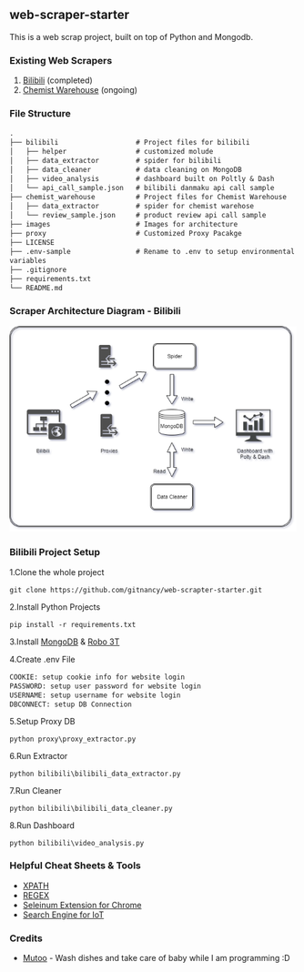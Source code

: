 ## web-scraper-starter

This is a web scrap project, built on top of Python and Mongodb. 

### Existing Web Scrapers
1. [Bilibili](https://www.bilibili.com) (completed)
2. [Chemist Warehouse](https://www.chemistwarehouse.com.au) (ongoing)

### File Structure
```
.
├── bilibili                   # Project files for bilibili 
│   ├── helper                 # customized molude
│   ├── data_extractor         # spider for bilibili
│   ├── data_cleaner           # data cleaning on MongoDB
│   ├── video_analysis         # dashboard built on Poltly & Dash
│   └── api_call_sample.json   # bilibili danmaku api call sample
├── chemist_warehouse          # Project files for Chemist Warehouse
│   ├── data_extractor         # spider for chemist warehose
│   └── review_sample.json     # product review api call sample
├── images                     # Images for architecture
├── proxy                      # Customized Proxy Pacakge
├── LICENSE
├── .env-sample                # Rename to .env to setup environmental variables
├── .gitignore
├── requirements.txt
└── README.md
```

### Scraper Architecture Diagram - Bilibili
![Image of Diagram](images/bilibili_scraper_diagram.png)

### Bilibili Project Setup 
1.Clone the whole project
```
git clone https://github.com/gitnancy/web-scrapter-starter.git
```
2.Install Python Projects
```shell
pip install -r requirements.txt
```
3.Install [MongoDB](https://www.mongodb.com/download-center/enterprise?tck=docs_server) & [Robo 3T](https://robomongo.org/)

4.Create .env File
```
COOKIE: setup cookie info for website login
PASSWORD: setup user password for website login
USERNAME: setup username for website login
DBCONNECT: setup DB Connection
```
5.Setup Proxy DB
```shell
python proxy\proxy_extractor.py
```
6.Run Extractor
```shell
python bilibili\bilibili_data_extractor.py
```
7.Run Cleaner
```shell
python bilibili\bilibili_data_cleaner.py
```
8.Run Dashboard
```shell
python bilibili\video_analysis.py
```
### Helpful Cheat Sheets & Tools
* [XPATH](https://devhints.io/xpath)
* [REGEX](https://www.debuggex.com/cheatsheet/regex/python)
* [Seleinum Extension for Chrome](https://chrome.google.com/webstore/detail/selenium-ide/mooikfkahbdckldjjndioackbalphokd?hl=en)
* [Search Engine for IoT](https://www.shodan.io/)

### Credits
* [Mutoo](https://github.com/mutoo) - Wash dishes and take care of baby while I am programming :D